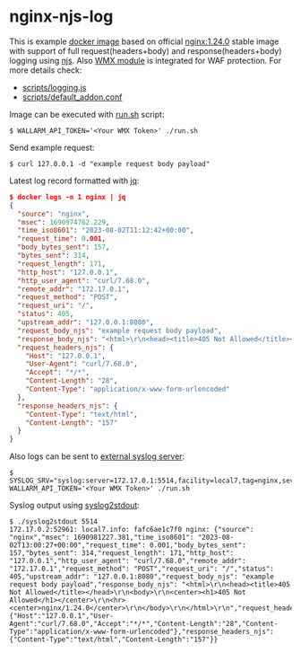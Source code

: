 # nginx-njs-log

This is example [docker image](https://hub.docker.com/r/dmikhin/nginx-njs-log) based on official
[nginx:1.24.0](https://hub.docker.com/layers/library/nginx/1.24.0/images/sha256-ce340e77bc930ee76c11741d9b4764b65fa9ab25f1a7e181e824fceceb3a6ca7?context=explore)
stable image with support of full request(headers+body) and response(headers+body) logging using [njs](https://nginx.org/en/docs/njs/).
Also [WMX module](https://webmonitorx.ru/) is integrated for WAF protection.
For more details check:
* [scripts/logging.js](scripts/logging.js)
* [scripts/default_addon.conf](scripts/default_addon.conf)

Image can be executed with [run.sh](run.sh) script:
```Shell
$ WALLARM_API_TOKEN='<Your WMX Token>' ./run.sh
```
Send example request:
```Shell
$ curl 127.0.0.1 -d "example request body payload"
```
Latest log record formatted with [jq](https://github.com/jqlang/jq):
```JSON
$ docker logs -n 1 nginx | jq
{
  "source": "nginx",
  "msec": 1690974762.229,
  "time_iso8601": "2023-08-02T11:12:42+00:00",
  "request_time": 0.001,
  "body_bytes_sent": 157,
  "bytes_sent": 314,
  "request_length": 171,
  "http_host": "127.0.0.1",
  "http_user_agent": "curl/7.68.0",
  "remote_addr": "172.17.0.1",
  "request_method": "POST",
  "request_uri": "/",
  "status": 405,
  "upstream_addr": "127.0.0.1:8080",
  "request_body_njs": "example request body payload",
  "response_body_njs": "<html>\r\n<head><title>405 Not Allowed</title></head>\r\n<body>\r\n<center><h1>405 Not Allowed</h1></center>\r\n<hr><center>nginx/1.24.0</center>\r\n</body>\r\n</html>\r\n",
  "request_headers_njs": {
    "Host": "127.0.0.1",
    "User-Agent": "curl/7.68.0",
    "Accept": "*/*",
    "Content-Length": "28",
    "Content-Type": "application/x-www-form-urlencoded"
  },
  "response_headers_njs": {
    "Content-Type": "text/html",
    "Content-Length": "157"
  }
}
```
Also logs can be sent to [external syslog server](http://nginx.org/en/docs/syslog.html):
```Shell
$ SYSLOG_SRV="syslog:server=172.17.0.1:5514,facility=local7,tag=nginx,severity=info" WALLARM_API_TOKEN='<Your WMX Token>' ./run.sh
```
Syslog output using [syslog2stdout](https://github.com/ossobv/syslog2stdout):
```Shell
$ ./syslog2stdout 5514
172.17.0.2:52961: local7.info: fafc6ae1c7f0 nginx: {"source": "nginx","msec": 1690981227.381,"time_iso8601": "2023-08-02T13:00:27+00:00","request_time": 0.001,"body_bytes_sent": 157,"bytes_sent": 314,"request_length": 171,"http_host": "127.0.0.1","http_user_agent": "curl/7.68.0","remote_addr": "172.17.0.1","request_method": "POST","request_uri": "/","status": 405,"upstream_addr": "127.0.0.1:8080","request_body_njs": "example request body payload","response_body_njs": "<html>\r\n<head><title>405 Not Allowed</title></head>\r\n<body>\r\n<center><h1>405 Not Allowed</h1></center>\r\n<hr><center>nginx/1.24.0</center>\r\n</body>\r\n</html>\r\n","request_headers_njs": {"Host":"127.0.0.1","User-Agent":"curl/7.68.0","Accept":"*/*","Content-Length":"28","Content-Type":"application/x-www-form-urlencoded"},"response_headers_njs": {"Content-Type":"text/html","Content-Length":"157"}}
```
